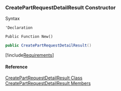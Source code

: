 ﻿### CreatePartRequestDetailResult Constructor

Syntax

```vbnet
'Declaration

Public Function New()
```

```csharp
public CreatePartRequestDetailResult()
```

[!include[Requirements](../partials/requirements.md)]

#### Reference

[CreatePartRequestDetailResult Class](FChoice.Toolkits.Clarify~FChoice.Toolkits.Clarify.Logistics.CreatePartRequestDetailResult.md)  
[CreatePartRequestDetailResult Members](FChoice.Toolkits.Clarify~FChoice.Toolkits.Clarify.Logistics.CreatePartRequestDetailResult_members.md)
